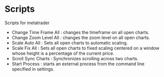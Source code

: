 # Scripts
Scripts for metatrader
 * Change Time Frame All : changes the timeframe on all open charts.
 * Change Zoom Level All : changes the zoom level on all open charts.
 * Scale Auto All : Sets all open charts to automatic scaling.
 * Scale Fix All : Sets all open charts to fixed scaling centered on a window whose height is a percentage of the current price.
 * Scroll Sync Charts : Synchronizes scrolling across two charts.
 * Start Process : starts an external process from the command line specified in settings.